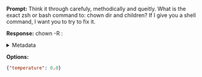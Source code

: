 **Prompt:**
Think it through carefuly, methodically and queitly. What is the exact zsh or bash command to: chown dir and children? If I give you a shell command, I want you to try to fix it.

**Response:**
chown -R <user>:<group> <directory>

<details><summary>Metadata</summary>

- Duration: 1076 ms
- Datetime: 2023-08-06T12:14:51.409794
- Model: gpt-3.5-turbo-0613

</details>

**Options:**
```json
{"temperature": 0.0}
```

